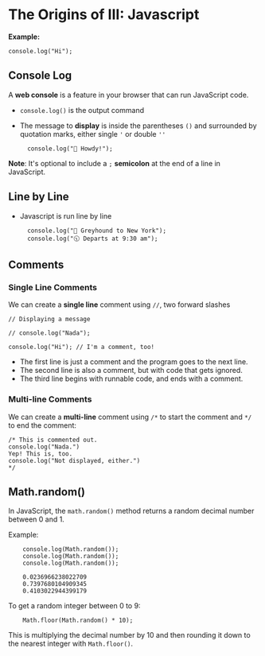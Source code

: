 # The Origins of III: Javascript

**Example:** 

``console.log("Hi");``

## Console Log

A **web console** is a feature in your browser that can run JavaScript code.

- ``console.log()`` is the output command
- The message to **display** is inside the parentheses ``()`` and surrounded by quotation marks, either single ``'`` or double ``''``

        console.log("👋 Howdy!");

**Note**: It's optional to include a ``;`` **semicolon** at the end of a line in JavaScript.

## Line by Line

- Javascript is run line by line

        console.log("🚌 Greyhound to New York");
        console.log("🕥 Departs at 9:30 am");

## Comments

### Single Line Comments

We can create a **single line** comment using ``//``, two forward slashes

    // Displaying a message

    // console.log("Nada");

    console.log("Hi"); // I'm a comment, too!

- The first line is just a comment and the program goes to the next line.
- The second line is also a comment, but with code that gets ignored.
- The third line begins with runnable code, and ends with a comment.

### Multi-line Comments

We can create a **multi-line** comment using ``/*`` to start the comment and ``*/`` to end the comment:

    /* This is commented out.
    console.log("Nada.")
    Yep! This is, too.
    console.log("Not displayed, either.")
    */

## Math.random()

In JavaScript, the ``math.random()`` method returns a random decimal number between 0 and 1.

Example:

        console.log(Math.random());
        console.log(Math.random());
        console.log(Math.random());

        0.0236966238022709
        0.7397680104909345
        0.4103022944399179

To get a random integer between 0 to 9:

        Math.floor(Math.random() * 10);

This is multiplying the decimal number by 10 and then rounding it down to the nearest integer with ``Math.floor()``.

